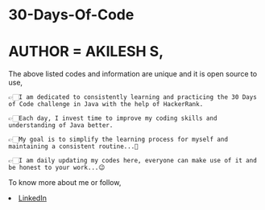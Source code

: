 # 30-Days-Of-Code

# AUTHOR = AKILESH S,

The above listed codes and information are unique and it is open source to use,

    👉🏻I am dedicated to consistently learning and practicing the 30 Days of Code challenge in Java with the help of HackerRank.

    👉🏻Each day, I invest time to improve my coding skills and understanding of Java better.

    👉🏻My goal is to simplify the learning process for myself and maintaining a consistent routine...💯

    👉🏻I am daily updating my codes here, everyone can make use of it and be honest to your work...😉

To know more about me or follow,

<li><a href="http://www.linkedin.com/in/Akilesh--S">LinkedIn</a>  
